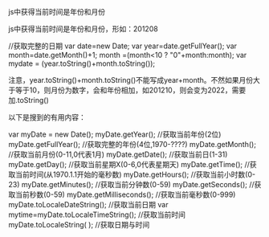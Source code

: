 js中获得当前时间是年份和月份

js中获得当前时间是年份和月份，形如：201208
      
 //获取完整的日期
 var date=new Date;
 var year=date.getFullYear(); 
 var month=date.getMonth()+1;
 month =(month<10 ? "0"+month:month); 
 var mydate = (year.toString()+month.toString());

注意，year.toString()+month.toString()不能写成year+month。不然如果月份大于等于10，则月份为数字，会和年份相加，如201210，则会变为2022，需要加.toString()


 

以下是搜到的有用内容：

var myDate = new Date();
myDate.getYear(); //获取当前年份(2位)
myDate.getFullYear(); //获取完整的年份(4位,1970-????)
myDate.getMonth(); //获取当前月份(0-11,0代表1月)
myDate.getDate(); //获取当前日(1-31)
myDate.getDay(); //获取当前星期X(0-6,0代表星期天)
myDate.getTime(); //获取当前时间(从1970.1.1开始的毫秒数)
myDate.getHours(); //获取当前小时数(0-23)
myDate.getMinutes(); //获取当前分钟数(0-59)
myDate.getSeconds(); //获取当前秒数(0-59)
myDate.getMilliseconds(); //获取当前毫秒数(0-999)
myDate.toLocaleDateString(); //获取当前日期
var mytime=myDate.toLocaleTimeString(); //获取当前时间
myDate.toLocaleString( ); //获取日期与时间

 

 

<SCRIPT LANGUAGE="JavaScript">
function monthnow(){
 var now   = new Date();
 var monthn = now.getMonth();
 var yearn  = now.getYear();
 window.location.href="winnNamelist.jsp?getMonth="+monthn+"&getYear="+yearn;
}
</script>

